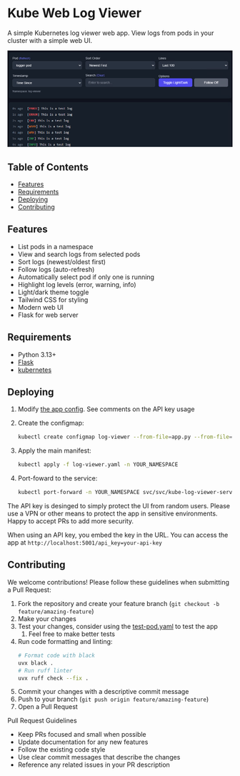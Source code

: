 # Kube Web Log Viewer<!-- omit in toc -->

A simple Kubernetes log viewer web app. View logs from pods in your cluster with a simple web UI.

![screenshot](kube-web-log-viewer.png)

## Table of Contents<!-- omit in toc -->

- [Features](#features)
- [Requirements](#requirements)
- [Deploying](#deploying)
- [Contributing](#contributing)

## Features

- List pods in a namespace
- View and search logs from selected pods
- Sort logs (newest/oldest first)
- Follow logs (auto-refresh)
- Automatically select pod if only one is running
- Highlight log levels (error, warning, info)
- Light/dark theme toggle
- Tailwind CSS for styling
- Modern web UI
- Flask for web server

## Requirements

- Python 3.13+
- [Flask](https://flask.palletsprojects.com/)
- [kubernetes](https://github.com/kubernetes-client/python)

## Deploying

1. Modify [the app config](log-viewer.yaml). See comments on the API key usage
2. Create the configmap:

    ```sh
    kubectl create configmap log-viewer --from-file=app.py --from-file=index.html --from-file=requirements.txt -n YOUR_NAMESPACE
    ```

3. Apply the main manifest:

    ```sh
    kubectl apply -f log-viewer.yaml -n YOUR_NAMESPACE
    ```

4. Port-foward to the service:

    ```sh
    kubectl port-forward -n YOUR_NAMESPACE svc/svc/kube-log-viewer-service 5001:5001
    ```

The API key is desinged to simply protect the UI from random users. Please use a VPN or other means to protect the app in sensitive environments. Happy to accept PRs to add more security.

When using an API key, you embed the key in the URL. You can access the app at `http://localhost:5001/api_key=your-api-key`

## Contributing

We welcome contributions! Please follow these guidelines when submitting a Pull Request:

1. Fork the repository and create your feature branch (`git checkout -b feature/amazing-feature`)
2. Make your changes
3. Test your changes, consider using the [test-pod.yaml](tests/test-pod.yaml) to test the app
   1. Feel free to make better tests
4. Run code formatting and linting:
   ```sh
   # Format code with black
   uvx black .
   # Run ruff linter
   uvx ruff check --fix .
   ```
5. Commit your changes with a descriptive commit message
6. Push to your branch (`git push origin feature/amazing-feature`)
7. Open a Pull Request

Pull Request Guidelines

- Keep PRs focused and small when possible
- Update documentation for any new features
- Follow the existing code style
- Use clear commit messages that describe the changes
- Reference any related issues in your PR description
